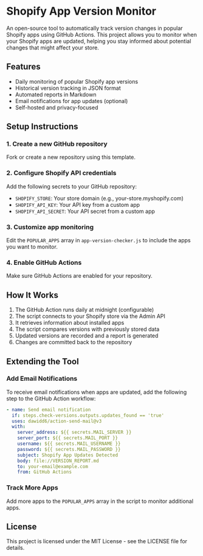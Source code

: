 # Shopify App Version Monitor

An open-source tool to automatically track version changes in popular Shopify apps using GitHub Actions. This project allows you to monitor when your Shopify apps are updated, helping you stay informed about potential changes that might affect your store.

## Features

- Daily monitoring of popular Shopify app versions
- Historical version tracking in JSON format
- Automated reports in Markdown
- Email notifications for app updates (optional)
- Self-hosted and privacy-focused

## Setup Instructions

### 1. Create a new GitHub repository

Fork or create a new repository using this template.

### 2. Configure Shopify API credentials

Add the following secrets to your GitHub repository:

- `SHOPIFY_STORE`: Your store domain (e.g., your-store.myshopify.com)
- `SHOPIFY_API_KEY`: Your API key from a custom app
- `SHOPIFY_API_SECRET`: Your API secret from a custom app

### 3. Customize app monitoring

Edit the `POPULAR_APPS` array in `app-version-checker.js` to include the apps you want to monitor.

### 4. Enable GitHub Actions

Make sure GitHub Actions are enabled for your repository.

## How It Works

1. The GitHub Action runs daily at midnight (configurable)
2. The script connects to your Shopify store via the Admin API
3. It retrieves information about installed apps
4. The script compares versions with previously stored data
5. Updated versions are recorded and a report is generated
6. Changes are committed back to the repository

## Extending the Tool

### Add Email Notifications

To receive email notifications when apps are updated, add the following step to the GitHub Action workflow:

```yaml
- name: Send email notification
  if: steps.check-versions.outputs.updates_found == 'true'
  uses: dawidd6/action-send-mail@v3
  with:
    server_address: ${{ secrets.MAIL_SERVER }}
    server_port: ${{ secrets.MAIL_PORT }}
    username: ${{ secrets.MAIL_USERNAME }}
    password: ${{ secrets.MAIL_PASSWORD }}
    subject: Shopify App Updates Detected
    body: file://VERSION_REPORT.md
    to: your-email@example.com
    from: GitHub Actions
```

### Track More Apps

Add more apps to the `POPULAR_APPS` array in the script to monitor additional apps.

## License

This project is licensed under the MIT License - see the LICENSE file for details.
